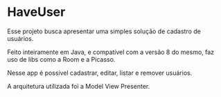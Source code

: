 # HaveUser

Esse projeto busca apresentar uma simples solução de cadastro de usuários.

Feito inteiramente em Java, e compatível com a versão 8 do mesmo, faz uso de libs como a Room e a Picasso.

Nesse app é possivel cadastrar, editar, listar e remover usuários.

A arquitetura utilizada foi a Model View Presenter.
